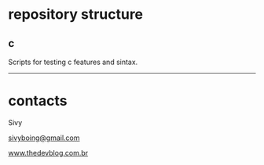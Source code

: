 # repository structure

## c
Scripts for testing c features and sintax.

---

# contacts
Sivy

sivyboing@gmail.com

www.thedevblog.com.br
